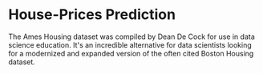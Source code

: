 # House-Prices Prediction
The Ames Housing dataset was compiled by Dean De Cock for use in data science education. It's an incredible alternative for data scientists looking for a modernized and expanded version of the often cited Boston Housing dataset. 
